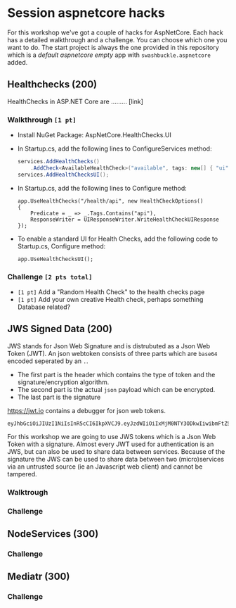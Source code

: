 # Session aspnetcore hacks

For this workshop we've got a couple of hacks for AspNetCore. Each hack has a detailed walkthrough and a challenge. You can choose which one you want to do.
The start project is always the one provided in this repository which is a *default aspnetcore empty* app with `swashbuckle.aspnetcore` added.

## Healthchecks (200)
HealthChecks in ASP.NET Core are ......... [link]

### Walkthrough `[1 pt]` 
- Install NuGet Package: AspNetCore.HealthChecks.UI

- In Startup.cs, add the following lines to ConfigureServices method:
    ```csharp
    services.AddHealthChecks()
        .AddCheck<AvailableHealthCheck>("available", tags: new[] { "ui" });
    services.AddHealthChecksUI();
    ```

- In Startup.cs, add the following lines to Configure method:
    ```
    app.UseHealthChecks("/health/api", new HealthCheckOptions()
    {
        Predicate = _ => _.Tags.Contains("api"),
        ResponseWriter = UIResponseWriter.WriteHealthCheckUIResponse
    });

- To enable a standard UI for Health Checks, add the following code to Startup.cs, Configure method:
    ```
    app.UseHealthChecksUI();
    ```

### Challenge `[2 pts total]` 
- `[1 pt]` Add a "Random Health Check" to the health checks page
- `[1 pt]` Add your own creative Health check, perhaps something Database related?

## JWS Signed Data (200)

JWS stands for Json Web Signature and is distrubuted as a Json Web Token (JWT).
An json webtoken consists of three parts which are `base64` encoded seperated by an `.`.

- The first part is the header which contains the type of token and the signature/encryption algorithm.
- The second part is the actual `json` payload which can be encrypted.
- The last part is the signature

https://jwt.io contains a debugger for json web tokens.
```
eyJhbGciOiJIUzI1NiIsInR5cCI6IkpXVCJ9.eyJzdWIiOiIxMjM0NTY3ODkwIiwibmFtZSI6IkpvaG4gRG9lIiwiaWF0IjoxNTE2MjM5MDIyfQ.SflKxwRJSMeKKF2QT4fwpMeJf36POk6yJV_adQssw5c
```
For this workshop we are going to use JWS tokens which is a Json Web Token with a signature. Almost every JWT used for authentication is an JWS, but can also be used to share data between services. Because of the signature the JWS can be used to share data between two (micro)services via an untrusted source (ie an Javascript web client) and cannot be tampered.

### Walktrough


### Challenge

## NodeServices (300)

### Challenge

## Mediatr (300)

### Challenge
